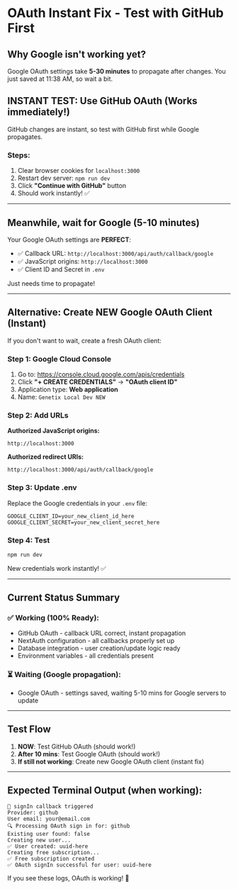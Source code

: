 # OAuth Instant Fix - Test with GitHub First

## Why Google isn't working yet?
Google OAuth settings take **5-30 minutes** to propagate after changes. You just saved at 11:38 AM, so wait a bit.

## INSTANT TEST: Use GitHub OAuth (Works immediately!)

GitHub changes are instant, so test with GitHub first while Google propagates.

### Steps:
1. Clear browser cookies for `localhost:3000`
2. Restart dev server: `npm run dev`  
3. Click **"Continue with GitHub"** button
4. Should work instantly! ✅

---

## Meanwhile, wait for Google (5-10 minutes)

Your Google OAuth settings are **PERFECT**:
- ✅ Callback URL: `http://localhost:3000/api/auth/callback/google`
- ✅ JavaScript origins: `http://localhost:3000`
- ✅ Client ID and Secret in `.env`

Just needs time to propagate!

---

## Alternative: Create NEW Google OAuth Client (Instant)

If you don't want to wait, create a fresh OAuth client:

### Step 1: Google Cloud Console
1. Go to: https://console.cloud.google.com/apis/credentials
2. Click **"+ CREATE CREDENTIALS"** → **"OAuth client ID"**
3. Application type: **Web application**
4. Name: `Genetix Local Dev NEW`

### Step 2: Add URLs
**Authorized JavaScript origins:**
```
http://localhost:3000
```

**Authorized redirect URIs:**
```
http://localhost:3000/api/auth/callback/google
```

### Step 3: Update .env
Replace the Google credentials in your `.env` file:
```env
GOOGLE_CLIENT_ID=your_new_client_id_here
GOOGLE_CLIENT_SECRET=your_new_client_secret_here
```

### Step 4: Test
```bash
npm run dev
```
New credentials work instantly! ✅

---

## Current Status Summary

### ✅ Working (100% Ready):
- GitHub OAuth - callback URL correct, instant propagation
- NextAuth configuration - all callbacks properly set up
- Database integration - user creation/update logic ready
- Environment variables - all credentials present

### ⏳ Waiting (Google propagation):
- Google OAuth - settings saved, waiting 5-10 mins for Google servers to update

---

## Test Flow

1. **NOW**: Test GitHub OAuth (should work!)
2. **After 10 mins**: Test Google OAuth (should work!)
3. **If still not working**: Create new Google OAuth client (instant fix)

---

## Expected Terminal Output (when working):

```
🔵 signIn callback triggered
Provider: github
User email: your@email.com
🔍 Processing OAuth sign in for: github
Existing user found: false
Creating new user...
✅ User created: uuid-here
Creating free subscription...
✅ Free subscription created
✅ OAuth signIn successful for user: uuid-here
```

If you see these logs, OAuth is working! 🎉

